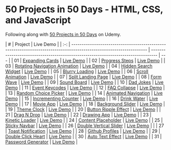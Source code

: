 # 50 Projects in 50 Days - HTML, CSS, and JavaScript

Following along with
[50 Projects in 50 Days](https://www.udemy.com/course/50-projects-50-days/) on
Udemy.

|  #  | Project                                                                                                             | Live Demo                                                                         |
| :-: | ------------------------------------------------------------------------------------------------------------------- | --------------------------------------------------------------------------------- | --- |
| 01  | [Expanding Cards](https://github.com/kelsi2/50_Projects_50_Days/tree/master/Day1_Expanding_Cards)                   | [Live Demo](https://50projects50days.com/projects/expanding-cards/)               |
| 02  | [Progress Steps](https://github.com/kelsi2/50_Projects_50_Days/tree/master/Day2_Progress_Steps)                     | [Live Demo](https://50projects50days.com/projects/progress-steps/)                |
| 03  | [Rotating Navigation Animation](https://github.com/kelsi2/50_Projects_50_Days/tree/master/Day3_Rotating_Navigation) | [Live Demo](https://50projects50days.com/projects/rotating-navigation-animation/) |
| 04  | [Hidden Search Widget](https://github.com/kelsi2/50_Projects_50_Days/tree/master/Day4_Hidden_Search_Widget)         | [Live Demo](https://50projects50days.com/projects/hidden-search-widget/)          |
| 05  | [Blurry Loading](https://github.com/kelsi2/50_Projects_50_Days/tree/master/Day5_Blurry_Loading)                     | [Live Demo](https://50projects50days.com/projects/blurry-loading/)                |
| 06  | [Scroll Animation](https://github.com/kelsi2/50_Projects_50_Days/tree/master/Day6_Scroll_Animation)                 | [Live Demo](https://50projects50days.com/projects/scroll-animation/)              |
| 07  | [Split Landing Page](https://github.com/kelsi2/50_Projects_50_Days/tree/master/Day7_Split_Landing_Page)             | [Live Demo](https://50projects50days.com/projects/split-landing-page/)            |
| 08  | [Form Wave](https://github.com/kelsi2/50_Projects_50_Days/tree/master/Day8_Form_Wave_Animation)                     | [Live Demo](https://50projects50days.com/projects/form-wave/)                     |
| 09  | [Sound Board](https://github.com/kelsi2/50_Projects_50_Days/tree/master/Day9_Sound_Board)                           | [Live Demo](https://50projects50days.com/projects/sound-board/)                   |
| 10  | [Dad Jokes](https://github.com/kelsi2/50_Projects_50_Days/tree/master/Day10_Dad_Jokes)                              | [Live Demo](https://50projects50days.com/projects/dad-jokes/)                     |
| 11  | [Event Keycodes](https://github.com/kelsi2/50_Projects_50_Days/tree/master/Day11_Event_Keycodes)                    | [Live Demo](https://50projects50days.com/projects/event-keycodes/)                |
| 12  | [FAQ Collapse](https://github.com/kelsi2/50_Projects_50_Days/tree/master/Day12_FAQ_Collapse)                        | [Live Demo](https://50projects50days.com/projects/faq-collapse/)                  |
| 13  | [Random Choice Picker](https://github.com/kelsi2/50_Projects_50_Days/tree/master/Day13_Random_Choice_Picker)        | [Live Demo](https://50projects50days.com/projects/random-choice-picker/)          |
| 14  | [Animated Navigation](https://github.com/kelsi2/50_Projects_50_Days/tree/master/Day14_Animated_Navigation)          | [Live Demo](https://50projects50days.com/projects/animated-navigation/)           |
| 15  | [Incrementing Counter](https://github.com/kelsi2/50_Projects_50_Days/tree/master/Day15_Incrementing_Counter)        | [Live Demo](https://50projects50days.com/projects/incrementing-counter/)          |
| 16  | [Drink Water](https://github.com/kelsi2/50_Projects_50_Days/tree/master/Day16_Drink_Water)                          | [Live Demo](https://50projects50days.com/projects/drink-water/)                   |
| 17  | [Movie App](https://github.com/kelsi2/50_Projects_50_Days/tree/master/Day17_Movie_App)                              | [Live Demo](https://50projects50days.com/projects/movie-app/)                     |
| 18  | [Background Slider](https://github.com/kelsi2/50_Projects_50_Days/tree/master/Day18_Background_Slider)              | [Live Demo](https://50projects50days.com/projects/background-slider/)             |
| 19  | [Theme Clock](https://github.com/kelsi2/50_Projects_50_Days/tree/master/Day19_Theme_Clock)                          | [Live Demo](https://50projects50days.com/projects/theme-clock/)                   |
| 20  | [Button Ripple Effect](https://github.com/kelsi2/50_Projects_50_Days/tree/master/button-ripple-effect)              | [Live Demo](https://50projects50days.com/projects/button-ripple-effect/)          |
| 21  | [Drag N Drop](https://github.com/kelsi2/50_Projects_50_Days/tree/master/Day21_Drag_Drop)                            | [Live Demo](https://50projects50days.com/projects/drag-n-drop/)                   |
| 22  | [Drawing App](https://github.com/kelsi2/50_Projects_50_Days/tree/master/Day2_Drawing_App)                           | [Live Demo](https://50projects50days.com/projects/drawing-app/)                   |
| 23  | [Kinetic Loader](https://github.com/kelsi2/50_Projects_50_Days/tree/master/Day23_Kinetic_CSS_Loader)                | [Live Demo](https://50projects50days.com/projects/kinetic-loader/)                |
| 24  | [Content Placeholder](https://github.com/kelsi2/50_Projects_50_Days/tree/master/Day24_Content_Placeholder)          | [Live Demo](https://50projects50days.com/projects/content-placeholder/)           |
| 25  | [Sticky Navbar](https://github.com/kelsi2/50_Projects_50_Days/tree/master/Day25_Sticky_Navbar)                      | [Live Demo](https://50projects50days.com/projects/sticky-navbar/)                 |
| 26  | [Double Vertical Slider](https://github.com/kelsi2/50_Projects_50_Days/tree/master/Day26_Double_Vertical_Slider)    | [Live Demo](https://50projects50days.com/projects/double-vertical-slider/)        |     |
| 27  | [Toast Notification](https://github.com/kelsi2/50_Projects_50_Days/tree/master/Day27_Toast_Notification)            | [Live Demo](https://50projects50days.com/projects/toast-notification/)            |
| 28  | [Github Profiles](https://github.com/kelsi2/50_Projects_50_Days/tree/master/Day28_Github_Profiles)                  | [Live Demo](https://50projects50days.com/projects/github-profiles/)               |
| 29  | [Double Click Heart](https://github.com/kelsi2/50_Projects_50_Days/tree/master/Day29_Double_Click_Heart)            | [Live Demo](https://50projects50days.com/projects/double-click-heart/)            |
| 30  | [Auto Text Effect](https://github.com/kelsi2/50_Projects_50_Days/tree/master/Day30_Auto_Text_Effect)                | [Live Demo](https://50projects50days.com/projects/auto-text-effect/)              |
| 31  | [Password Generator](https://github.com/kelsi2/50_Projects_50_Days/tree/master/Day31_Password_Generator)            | [Live Demo](https://50projects50days.com/projects/password-generator/)            |

<!--| 32
|
[Good Cheap Fast](https://github.com/kelsi2/50_Projects_50_Days/tree/master/good-cheap-fast)
| [Live Demo](https://50projects50days.com/projects/good-cheap-fast/) | | 33 |
[Notes App](https://github.com/kelsi2/50_Projects_50_Days/tree/master/notes-app)
| [Live Demo](https://50projects50days.com/projects/notes-app/) | | 34 |
[Animated Countdown](https://github.com/kelsi2/50_Projects_50_Days/tree/master/animated-countdown)
| [Live Demo](https://50projects50days.com/projects/animated-countdown/) | | 35
|
[Image Carousel](https://github.com/kelsi2/50_Projects_50_Days/tree/master/image-carousel)
| [Live Demo](https://50projects50days.com/projects/image-carousel/) | | 36 |
[Hoverboard](https://github.com/kelsi2/50_Projects_50_Days/tree/master/hoverboard)
| [Live Demo](https://50projects50days.com/projects/hoverboard/) | | 37 |
[Pokedex](https://github.com/kelsi2/50_Projects_50_Days/tree/master/pokedex) |
[Live Demo](https://50projects50days.com/projects/pokedex/) | | 38 |
[Mobile Tab Navigation](https://github.com/kelsi2/50_Projects_50_Days/tree/master/mobile-tab-navigation)
| [Live Demo](https://50projects50days.com/projects/mobile-tab-navigation/) | |
39 |
[Password Strength Background](https://github.com/kelsi2/50_Projects_50_Days/tree/master/password-strength-background)
|
[Live Demo](https://50projects50days.com/projects/password-strength-background/)
| | 40 |
[3d Background Boxes](https://github.com/kelsi2/50_Projects_50_Days/tree/master/3d-boxes-background)
| [Live Demo](https://50projects50days.com/projects/3d-background-boxes/) | | 41
|
[Verify Account Ui](https://github.com/kelsi2/50_Projects_50_Days/tree/master/verify-account-ui)
| [Live Demo](https://50projects50days.com/projects/verify-account-ui/) | | 42 |
[Live User Filter](https://github.com/kelsi2/50_Projects_50_Days/tree/master/live-user-filter)
| [Live Demo](https://50projects50days.com/projects/live-user-filter/) | | 43 |
[Feedback Ui Design](https://github.com/kelsi2/50_Projects_50_Days/tree/master/feedback-ui-design)
| [Live Demo](https://50projects50days.com/projects/feedback-ui-design/) | | 44
|
[Custom Range Slider](https://github.com/kelsi2/50_Projects_50_Days/tree/master/custom-range-slider)
| [Live Demo](https://50projects50days.com/projects/custom-range-slider/) | | 45
|
[Netflix Mobile Navigation](https://github.com/kelsi2/50_Projects_50_Days/tree/master/netflix-mobile-navigation)
| [Live Demo](https://50projects50days.com/projects/netflix-mobile-navigation/)
| | 46 |
[Quiz App](https://github.com/kelsi2/50_Projects_50_Days/tree/master/quiz-app) |
[Live Demo](https://50projects50days.com/projects/quiz-app/) | | 47 |
[Testimonial Box Switcher](https://github.com/kelsi2/50_Projects_50_Days/tree/master/testimonial-box-switcher)
| [Live Demo](https://50projects50days.com/projects/testimonial-box-switcher/) |
| 48 |
[Random Image Feed](https://github.com/kelsi2/50_Projects_50_Days/tree/master/random-image-generator)
| [Live Demo](https://50projects50days.com/projects/random-image-feed/) | | 49 |
[Todo List](https://github.com/kelsi2/50_Projects_50_Days/tree/master/todo-list)
| [Live Demo](https://50projects50days.com/projects/todo-list/) | | 50 |
[Insect Catch Game](https://github.com/kelsi2/50_Projects_50_Days/tree/master/insect-catch-game)
| [Live Demo](https://50projects50days.com/projects/insect-catch-game/) | -->
